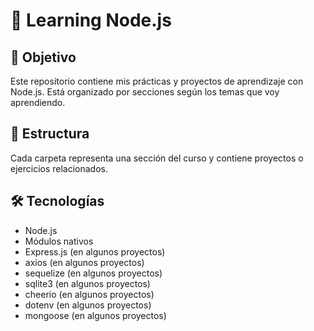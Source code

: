 # 🚀 Learning Node.js

## 📌 Objetivo
Este repositorio contiene mis prácticas y proyectos de aprendizaje con Node.js. Está organizado por secciones según los temas que voy aprendiendo.

## 📂 Estructura
Cada carpeta representa una sección del curso y contiene proyectos o ejercicios relacionados.

## 🛠️ Tecnologías
- Node.js
- Módulos nativos
- Express.js (en algunos proyectos)
- axios (en algunos proyectos)
- sequelize (en algunos proyectos)
- sqlite3 (en algunos proyectos)
- cheerio (en algunos proyectos)
- dotenv (en algunos proyectos)
- mongoose (en algunos proyectos)